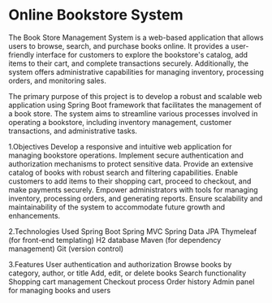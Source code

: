 # Online Bookstore System
The Book Store Management System is a web-based application that allows users to browse, search, and purchase books online. It provides a user-friendly interface for customers to explore the bookstore's catalog, add items to their cart, and complete transactions securely. Additionally, the system offers administrative capabilities for managing inventory, processing orders, and monitoring sales.

The primary purpose of this project is to develop a robust and scalable web application using Spring Boot framework that facilitates the management of a book store. The system aims to streamline various processes involved in operating a bookstore, including inventory management, customer transactions, and administrative tasks.

1.Objectives
Develop a responsive and intuitive web application for managing bookstore operations.
Implement secure authentication and authorization mechanisms to protect sensitive data.
Provide an extensive catalog of books with robust search and filtering capabilities.
Enable customers to add items to their shopping cart, proceed to checkout, and make payments securely.
Empower administrators with tools for managing inventory, processing orders, and generating reports.
Ensure scalability and maintainability of the system to accommodate future growth and enhancements.

2.Technologies Used
Spring Boot
Spring MVC
Spring Data JPA
Thymeleaf (for front-end templating)
H2 database
Maven (for dependency management)
Git (version control)

3.Features
User authentication and authorization
Browse books by category, author, or title
Add, edit, or delete books
Search functionality
Shopping cart management
Checkout process
Order history
Admin panel for managing books and users
